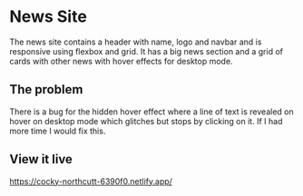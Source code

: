 # News Site
The news site contains a header with name, logo and navbar and is responsive using flexbox and grid. It has a big news section and a grid of cards with other news with hover effects for desktop mode.

## The problem
There is a bug for the hidden hover effect where a line of text is revealed on hover on desktop mode which glitches but stops by clicking on it. If I had more time I would fix this.  

## View it live
https://cocky-northcutt-6390f0.netlify.app/
